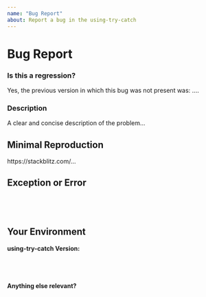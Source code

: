 ```yaml
---
name: "Bug Report"
about: Report a bug in the using-try-catch
---
```

<!--

Oh hi there!

To expedite issue processing please search open and closed issues before submitting a new one.
Existing issues often contain information about workarounds, resolution, or progress updates.

-->


# Bug Report

### Is this a regression?

<!-- Did this behavior use to work in the previous version? -->
<!-- edit: --> Yes, the previous version in which this bug was not present was: ....


### Description
<!-- edit: --> A clear and concise description of the problem...


## Minimal Reproduction
<!--
Please create and share minimal reproduction of the issue starting with this template: https://stackblitz.com/fork/using-try-catch
-->
<!-- edit: --> https://stackblitz.com/...

<!--
If StackBlitz is not suitable for reproduction of your issue, please create a minimal GitHub repository with the reproduction of the issue.
A good way to make a minimal reproduction is to create a new app via `ng new repro-app` and add the minimum possible code to show the problem.
Share the link to the repo below along with step-by-step instructions to reproduce the problem, as well as expected and actual behavior.

Issues that don't have enough info and can't be reproduced will be closed.

You can read more about issue submission guidelines here: https://github.com/using-try-catch/using-try-catch/blob/master/CONTRIBUTING.md#submit-issue
-->

## Exception or Error
<pre><code>
<!-- If the issue is accompanied by an exception or an error, please share it below: -->

</code></pre>


## Your Environment

**using-try-catch Version:**
<pre><code>
<!-- run `ng version` and paste output below -->

</code></pre>

**Anything else relevant?**

